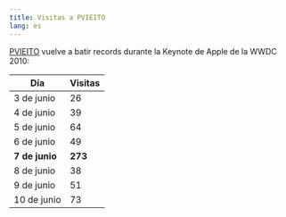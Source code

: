 ```yaml
---
title: Visitas a PVIEITO
lang: es
---
```


[PVIEITO](/) vuelve a batir records durante la Keynote de Apple de la WWDC 2010:

<table>
	<thead>
		<tr>
			<th>Día</th>
			<th>Visitas</th>
		</tr>
	</thead>
	<tbody>
		<tr>
			<td>3 de junio</td>
			<td>26</td>
		</tr>
		<tr>
			<td>4 de junio</td>
			<td>39</td>
		</tr>
		<tr>
			<td>5 de junio</td>
			<td>64</td>
		</tr>
		<tr>
			<td>6 de junio</td>
			<td>49</td>
		</tr>
		<tr>
			<td><strong>7 de junio</strong></td>
			<td><strong>273</strong></td>
		</tr>
		<tr>
			<td>8 de junio</td>
			<td>38</td>
		</tr>
		<tr>
			<td>9 de junio</td>
			<td>51</td>
		</tr>
		<tr>
			<td>10 de junio</td>
			<td>73</td>
		</tr>
	</tbody>
</table>
